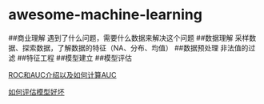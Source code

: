 # awesome-machine-learning
##商业理解
遇到了什么问题，需要什么数据来解决这个问题
##数据理解
采样数据、探索数据，了解数据的特征（NA、分布、均值）
##数据预处理
非法值的过滤
##特征工程
##模型建立
##模型评估

[ROC和AUC介绍以及如何计算AUC](http://alexkong.net/2013/06/introduction-to-auc-and-roc/)

[如何评估模型好坏](http://www.jianshu.com/p/41f434818ffc)
